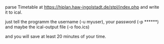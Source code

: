 parse Timetable at https://hiplan.haw-ingolstadt.de/stpl/index.php and write it to ical.

just tell the programm the username (-u myuser), your 
password (-p ******) and maybe the ical-output file (-o foo.ics)

and you will save at least 20 minutes of your time.
